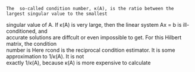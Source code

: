     The  so-called condition number, κ(A), is the ratio between the largest singular value to the smallest  
singular value of A. If κ(A) is very large, then the linear system Ax = b is ill-conditioned, and  
accurate solutions are diffcult or even impossible to get. For this Hilbert matrix, the condition  
number is
   Here rcond is the reciprocal condition estimator. It is some approximation to 1/κ(A). It is not  
exactly 1/κ(A), because κ(A) is more expensive to calculate
